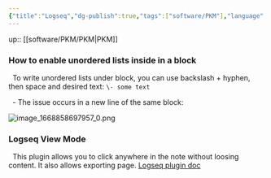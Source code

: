 ```yaml
---
{"title":"Logseq","dg-publish":true,"tags":["software/PKM"],"language":"en","permalink":"/software/pkm/logseq/","dgPassFrontmatter":true}
---
```


up:: [[software/PKM/PKM\|PKM]]


### How to enable unordered lists inside in a block

  To write unordered lists under block, you can use backslash + hyphen, then space and desired text: `\- some text`

  \- The issue occurs in a new line of the same block:

![image_1668858697957_0.png](/img/user/attachments/image_1668858697957_0.png)  

### Logseq View Mode

  This plugin allows you to click anywhere in the note without loosing content. It also allows exporting page. [Logseq plugin doc](https://github.com/sethyuan/logseq-plugin-doc)
  